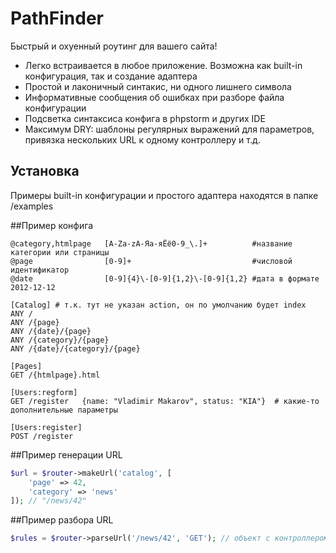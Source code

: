 PathFinder
==========

Быстрый и охуенный роутинг для вашего сайта!
- Легко встраивается в любое приложение. Возможна как built-in конфигурация, так и создание адаптера
- Простой и лаконичный синтакис, ни одного лишнего символа
- Информативные сообщения об ошибках при разборе файла конфигурации
- Подсветка синтаксиса конфига в phpstorm и других IDE
- Максимум DRY: шаблоны регулярных выражений для параметров, привязка нескольких URL к одному контроллеру и т.д.

## Установка

Примеры built-in конфигурации и простого адаптера находятся в папке /examples

##Пример конфига

	@category,htmlpage   [A-Za-zА-Яа-яЁё0-9_\.]+          #название категории или страницы
	@page                [0-9]+                           #числовой идентификатор
	@date                [0-9]{4}\-[0-9]{1,2}\-[0-9]{1,2} #дата в формате 2012-12-12
	  
	[Catalog] # т.к. тут не указан action, он по умолчанию будет index
	ANY /
	ANY /{page}
	ANY /{date}/{page}
	ANY /{category}/{page}
	ANY /{date}/{category}/{page}
	  
	[Pages]
	GET /{htmlpage}.html
	  
	[Users:regform]
	GET /register   {name: "Vladimir Makarov", status: "KIA"}  # какие-то дополнительные параметры
	  
	[Users:register]
	POST /register


##Пример генерации URL
```php
$url = $router->makeUrl('catalog', [
	'page' => 42, 
	'category' => 'news'
]); // "/news/42"
```
##Пример разбора URL
```php
$rules = $router->parseUrl('/news/42', 'GET'); // объект с контроллером, действием и т.д. или NoRouteException
```
